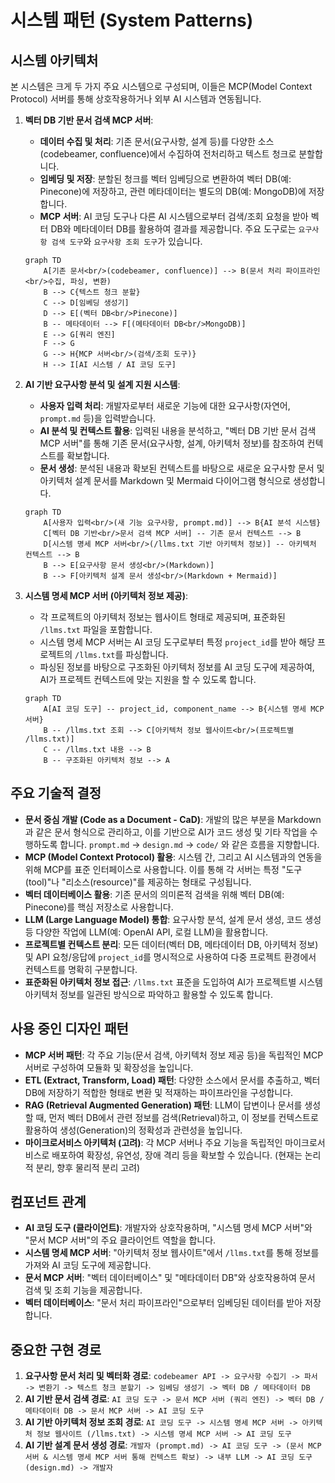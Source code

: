# 시스템 패턴 (System Patterns)

## 시스템 아키텍처
본 시스템은 크게 두 가지 주요 시스템으로 구성되며, 이들은 MCP(Model Context Protocol) 서버를 통해 상호작용하거나 외부 AI 시스템과 연동됩니다.

1.  **벡터 DB 기반 문서 검색 MCP 서버**:
    *   **데이터 수집 및 처리**: 기존 문서(요구사항, 설계 등)를 다양한 소스(codebeamer, confluence)에서 수집하여 전처리하고 텍스트 청크로 분할합니다.
    *   **임베딩 및 저장**: 분할된 청크를 벡터 임베딩으로 변환하여 벡터 DB(예: Pinecone)에 저장하고, 관련 메타데이터는 별도의 DB(예: MongoDB)에 저장합니다.
    *   **MCP 서버**: AI 코딩 도구나 다른 AI 시스템으로부터 검색/조회 요청을 받아 벡터 DB와 메타데이터 DB를 활용하여 결과를 제공합니다. 주요 도구로는 `요구사항 검색 도구`와 `요구사항 조회 도구`가 있습니다.

    ```mermaid
    graph TD
        A[기존 문서<br/>(codebeamer, confluence)] --> B(문서 처리 파이프라인<br/>수집, 파싱, 변환)
        B --> C{텍스트 청크 분할}
        C --> D[임베딩 생성기]
        D --> E[(벡터 DB<br/>Pinecone)]
        B -- 메타데이터 --> F[(메타데이터 DB<br/>MongoDB)]
        E --> G[쿼리 엔진]
        F --> G
        G --> H{MCP 서버<br/>(검색/조회 도구)}
        H --> I[AI 시스템 / AI 코딩 도구]
    ```

2.  **AI 기반 요구사항 분석 및 설계 지원 시스템**:
    *   **사용자 입력 처리**: 개발자로부터 새로운 기능에 대한 요구사항(자연어, `prompt.md` 등)을 입력받습니다.
    *   **AI 분석 및 컨텍스트 활용**: 입력된 내용을 분석하고, "벡터 DB 기반 문서 검색 MCP 서버"를 통해 기존 문서(요구사항, 설계, 아키텍처 정보)를 참조하여 컨텍스트를 확보합니다.
    *   **문서 생성**: 분석된 내용과 확보된 컨텍스트를 바탕으로 새로운 요구사항 문서 및 아키텍처 설계 문서를 Markdown 및 Mermaid 다이어그램 형식으로 생성합니다.

    ```mermaid
    graph TD
        A[사용자 입력<br/>(새 기능 요구사항, prompt.md)] --> B{AI 분석 시스템}
        C[벡터 DB 기반<br/>문서 검색 MCP 서버] -- 기존 문서 컨텍스트 --> B
        D[시스템 명세 MCP 서버<br/>(/llms.txt 기반 아키텍처 정보)] -- 아키텍처 컨텍스트 --> B
        B --> E[요구사항 문서 생성<br/>(Markdown)]
        B --> F[아키텍처 설계 문서 생성<br/>(Markdown + Mermaid)]
    ```

3.  **시스템 명세 MCP 서버 (아키텍처 정보 제공)**:
    *   각 프로젝트의 아키텍처 정보는 웹사이트 형태로 제공되며, 표준화된 `/llms.txt` 파일을 포함합니다.
    *   시스템 명세 MCP 서버는 AI 코딩 도구로부터 특정 `project_id`를 받아 해당 프로젝트의 `/llms.txt`를 파싱합니다.
    *   파싱된 정보를 바탕으로 구조화된 아키텍처 정보를 AI 코딩 도구에 제공하여, AI가 프로젝트 컨텍스트에 맞는 지원을 할 수 있도록 합니다.

    ```mermaid
    graph TD
        A[AI 코딩 도구] -- project_id, component_name --> B{시스템 명세 MCP 서버}
        B -- /llms.txt 조회 --> C[아키텍처 정보 웹사이트<br/>(프로젝트별 /llms.txt)]
        C -- /llms.txt 내용 --> B
        B -- 구조화된 아키텍처 정보 --> A
    ```

## 주요 기술적 결정
-   **문서 중심 개발 (Code as a Document - CaD)**: 개발의 많은 부분을 Markdown과 같은 문서 형식으로 관리하고, 이를 기반으로 AI가 코드 생성 및 기타 작업을 수행하도록 합니다. `prompt.md` -> `design.md` -> `code/` 와 같은 흐름을 지향합니다.
-   **MCP (Model Context Protocol) 활용**: 시스템 간, 그리고 AI 시스템과의 연동을 위해 MCP를 표준 인터페이스로 사용합니다. 이를 통해 각 서버는 특정 "도구(tool)"나 "리소스(resource)"를 제공하는 형태로 구성됩니다.
-   **벡터 데이터베이스 활용**: 기존 문서의 의미론적 검색을 위해 벡터 DB(예: Pinecone)를 핵심 저장소로 사용합니다.
-   **LLM (Large Language Model) 통합**: 요구사항 분석, 설계 문서 생성, 코드 생성 등 다양한 작업에 LLM(예: OpenAI API, 로컬 LLM)을 활용합니다.
-   **프로젝트별 컨텍스트 분리**: 모든 데이터(벡터 DB, 메타데이터 DB, 아키텍처 정보) 및 API 요청/응답에 `project_id`를 명시적으로 사용하여 다중 프로젝트 환경에서 컨텍스트를 명확히 구분합니다.
-   **표준화된 아키텍처 정보 접근**: `/llms.txt` 표준을 도입하여 AI가 프로젝트별 시스템 아키텍처 정보를 일관된 방식으로 파악하고 활용할 수 있도록 합니다.

## 사용 중인 디자인 패턴
-   **MCP 서버 패턴**: 각 주요 기능(문서 검색, 아키텍처 정보 제공 등)을 독립적인 MCP 서버로 구성하여 모듈화 및 확장성을 높입니다.
-   **ETL (Extract, Transform, Load) 패턴**: 다양한 소스에서 문서를 추출하고, 벡터 DB에 저장하기 적합한 형태로 변환 및 적재하는 파이프라인을 구성합니다.
-   **RAG (Retrieval Augmented Generation) 패턴**: LLM이 답변이나 문서를 생성할 때, 먼저 벡터 DB에서 관련 정보를 검색(Retrieval)하고, 이 정보를 컨텍스트로 활용하여 생성(Generation)의 정확성과 관련성을 높입니다.
-   **마이크로서비스 아키텍처 (고려)**: 각 MCP 서버나 주요 기능을 독립적인 마이크로서비스로 배포하여 확장성, 유연성, 장애 격리 등을 확보할 수 있습니다. (현재는 논리적 분리, 향후 물리적 분리 고려)

## 컴포넌트 관계
-   **AI 코딩 도구 (클라이언트)**: 개발자와 상호작용하며, "시스템 명세 MCP 서버"와 "문서 MCP 서버"의 주요 클라이언트 역할을 합니다.
-   **시스템 명세 MCP 서버**: "아키텍처 정보 웹사이트"에서 `/llms.txt`를 통해 정보를 가져와 AI 코딩 도구에 제공합니다.
-   **문서 MCP 서버**: "벡터 데이터베이스" 및 "메타데이터 DB"와 상호작용하여 문서 검색 및 조회 기능을 제공합니다.
-   **벡터 데이터베이스**: "문서 처리 파이프라인"으로부터 임베딩된 데이터를 받아 저장합니다.

## 중요한 구현 경로
1.  **요구사항 문서 처리 및 벡터화 경로**: `codebeamer API -> 요구사항 수집기 -> 파서 -> 변환기 -> 텍스트 청크 분할기 -> 임베딩 생성기 -> 벡터 DB / 메타데이터 DB`
2.  **AI 기반 문서 검색 경로**: `AI 코딩 도구 -> 문서 MCP 서버 (쿼리 엔진) -> 벡터 DB / 메타데이터 DB -> 문서 MCP 서버 -> AI 코딩 도구`
3.  **AI 기반 아키텍처 정보 조회 경로**: `AI 코딩 도구 -> 시스템 명세 MCP 서버 -> 아키텍처 정보 웹사이트 (/llms.txt) -> 시스템 명세 MCP 서버 -> AI 코딩 도구`
4.  **AI 기반 설계 문서 생성 경로**: `개발자 (prompt.md) -> AI 코딩 도구 -> (문서 MCP 서버 & 시스템 명세 MCP 서버 통해 컨텍스트 확보) -> 내부 LLM -> AI 코딩 도구 (design.md) -> 개발자`
